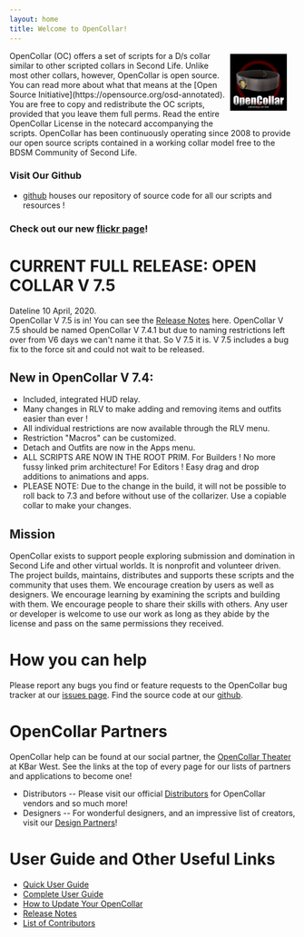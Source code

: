 ```yaml
---
layout: home
title: Welcome to OpenCollar!
---
```

<p><img style="float: right; margin: 5px 15px 15px 5px;" src="/static/steelcollar.png" width="100" />OpenCollar (OC) offers a set of scripts for a D/s collar similar to other scripted collars in Second Life. Unlike most other collars, however, OpenCollar is open source. You can read more about what that means at the [Open Source Initiative](https://opensource.org/osd-annotated). You are free to copy and redistribute the OC scripts, provided that you leave them full perms. Read the entire OpenCollar License in the notecard accompanying the scripts.  OpenCollar has been continuously operating since 2008 to provide our open source scripts contained in a working collar model free to the BDSM Community of Second Life. <br style="clear: both;" /></p>

### Visit Our Github  

- [github](https://github.com/OpenCollarTeam/OpenCollar) houses our repository of source code for all our scripts and resources !

### Check out our new [flickr page]( https://www.flickr.com/groups/opencollar/)!

# CURRENT FULL RELEASE:  OPEN COLLAR V 7.5 

Dateline 10 April, 2020.  
OpenCollar V 7.5 is in! You can see the [Release Notes](https://opencollar.cc/ReleaseNotes) here.
OpenCollar V 7.5 should be named OpenCollar V 7.4.1 but due to naming restrictions left over from V6 days we can't name it that.  So V 7.5 it is.  V 7.5 includes a bug fix to the force sit and could not wait to be released.   
## New in OpenCollar V 7.4:   
- Included, integrated HUD relay.  
- Many changes in RLV to make adding and removing items and outfits easier than ever !
- All individual restrictions are now available through the RLV menu.
- Restriction "Macros" can be customized.
- Detach and Outfits are now in the Apps menu.
- ALL SCRIPTS ARE NOW IN THE ROOT PRIM.  For Builders ! No more fussy linked prim architecture!  For Editors ! Easy drag and drop additions to animations and apps.  
- PLEASE NOTE:  Due to the change in the build, it will not be possible to roll back to 7.3 and before without use of the collarizer. Use a copiable collar to make your changes.

## Mission

OpenCollar exists to support people exploring submission and domination in Second Life and other virtual worlds.  It is nonprofit and volunteer driven.  The project builds, maintains, distributes and supports these scripts and the community that uses them. We encourage creation by users as well as designers.  We encourage learning by examining the scripts and building with them. We encourage people to share their skills with others. Any user or developer is welcome to use our work as long as they abide by the license and pass on the same permissions they received.

# How you can help 
Please report any bugs you find or feature requests to the OpenCollar bug tracker at our [issues page](https://github.com/OpenCollarTeam/OpenCollar/issues). Find the source code at our [github](https://github.com/OpenCollarTeam/OpenCollar).

# OpenCollar Partners

OpenCollar help can be found at our social partner, the [OpenCollar Theater](http://maps.secondlife.com/secondlife/KBar%20West/23/97/1001) at KBar West. See the links at the top of every page for our lists of partners and applications to become one!

- Distributors -- Please visit our official [Distributors](/OpenCollar-Distributors-and-Designers) for OpenCollar vendors and so much more! 
- Designers -- For wonderful designers, and an impressive list of creators, visit our [Design Partners](/Open-Collar-Designers)!

# User Guide and Other Useful Links
- [Quick User Guide](/docs/Quick-User-Guide)  
- [Complete User Guide](/docs/Complete-User-Guide)    
- [How to Update Your OpenCollar](/docs/How-To-Update-Your-OpenCollar)  
- [Release Notes](https://opencollar.cc/ReleaseNotes)  
- [List of Contributors](/Contributors)       
